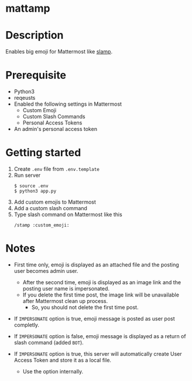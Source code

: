 mattamp
=======

# Description

Enables big emoji for Mattermost like [slamp](https://github.com/16g/slamp).

# Prerequisite

* Python3
* reqeusts
* Enabled the following settings in Mattermost
  - Custom Emoji
  - Custom Slash Commands
  - Personal Access Tokens
* An admin's personal access token

# Getting started

1. Create `.env` file from `.env.template`
2. Run server
   ```
   $ source .env
   $ python3 app.py
   ```
3. Add custom emojis to Mattermost
4. Add a custom slash command
5. Type slash command on Mattermost like this
   ```
   /stamp :custom_emoji:
   ```

# Notes

* First time only, emoji is displayed as an attached file and the posting user becomes admin user.
  - After the second time, emoji is displayed as an image link and the posting user name is impersonated.
  - If you delete the first time post, the image link will be unavailable after Mattermost clean up process.
    - So, you should not delete the first time post.

* If `IMPERSONATE` option is true, emoji message is posted as user post completly.
* If `IMPERSONATE` option is false, emoji message is displayed as a return of slash command (added `BOT`).

* If `IMPERSONATE` option is true, this server will automatically create User Access Token and store it as a local file.
  - Use the option internally.
